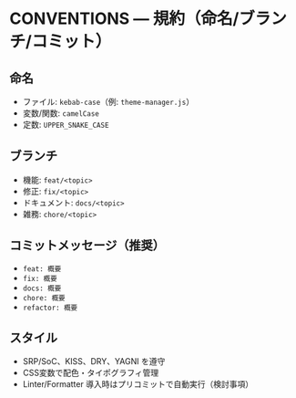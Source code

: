 # CONVENTIONS — 規約（命名/ブランチ/コミット）

## 命名
- ファイル: `kebab-case`（例: `theme-manager.js`）
- 変数/関数: `camelCase`
- 定数: `UPPER_SNAKE_CASE`

## ブランチ
- 機能: `feat/<topic>`
- 修正: `fix/<topic>`
- ドキュメント: `docs/<topic>`
- 雑務: `chore/<topic>`

## コミットメッセージ（推奨）
- `feat: 概要`
- `fix: 概要`
- `docs: 概要`
- `chore: 概要`
- `refactor: 概要`

## スタイル
- SRP/SoC、KISS、DRY、YAGNI を遵守
- CSS変数で配色・タイポグラフィ管理
- Linter/Formatter 導入時はプリコミットで自動実行（検討事項）
